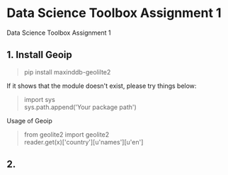 Data Science Toolbox Assignment 1
===
Data Science Toolbox Assignment 1
## 1. Install Geoip
> pip install maxinddb-geolilte2


If it shows that the module doesn't exist, please try things below:<br> 
> import sys<br> 
> sys.path.append('Your package path')


Usage of Geoip
> from geolite2 import geolite2 <br>
> reader.get(x)['country'][u'names'][u'en']
## 2. 
